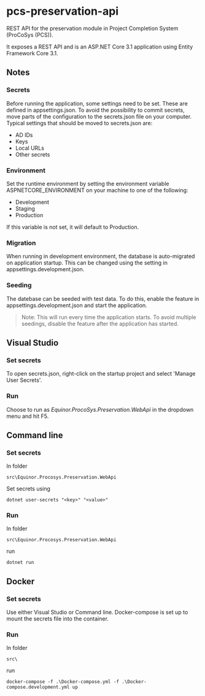 # pcs-preservation-api
REST API for the preservation module in Project Completion System (ProCoSys (PCS)).

It exposes a REST API and is an ASP.NET Core 3.1 application using Entity Framework Core 3.1.

## Notes

### Secrets
Before running the application, some settings need to be set. These are defined in appsettings.json. To avoid the possibility to commit secrets, move parts of the configuration to the secrets.json file on your computer.
Typical settings that should be moved to secrets.json are:
* AD IDs
* Keys
* Local URLs
* Other secrets

### Environment
Set the runtime environment by setting the environment variable ASPNETCORE_ENVIRONMENT on your machine to one of the following:
* Development
* Staging
* Production

If this variable is not set, it will default to Production.

### Migration
When running in development environment, the database is auto-migrated on application startup. This can be changed using the setting in appsettings.development.json.

### Seeding
The datebase can be seeded with test data. To do this, enable the feature in appsettings.development.json and start the application.
>Note: This will run every time the application starts. To avoid multiple seedings, disable the feature after the application has started.

## Visual Studio
### Set secrets
 To open secrets.json, right-click on the startup project and select 'Manage User Secrets'.
### Run

Choose to run as *Equinor.ProcoSys.Preservation.WebApi* in the dropdown menu and hit F5.

## Command line
### Set secrets
In folder
```
src\Equinor.Procosys.Preservation.WebApi
```
Set secrets using
```console
dotnet user-secrets "<key>" "<value>"
```
### Run
In folder
```
src\Equinor.Procosys.Preservation.WebApi
```
run
```console
dotnet run
```

## Docker
### Set secrets
Use either Visual Studio or Command line. Docker-compose is set up to mount the secrets file into the container.
### Run
In folder
```
src\
```
run
```console
docker-compose -f .\Docker-compose.yml -f .\Docker-compose.development.yml up
```
